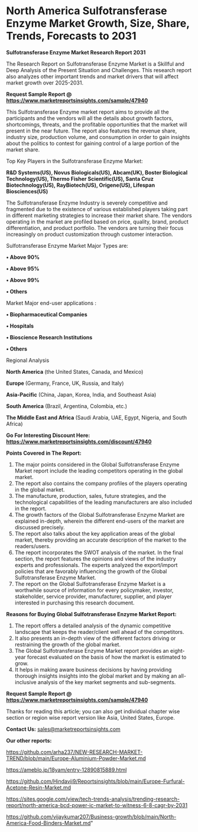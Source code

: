 # North America Sulfotransferase Enzyme Market Growth, Size, Share, Trends, Forecasts to 2031

<strong>Sulfotransferase Enzyme Market Research Report 2031</strong>

The Research Report on Sulfotransferase Enzyme Market is a Skillful and Deep Analysis of the Present Situation and Challenges. This research report also analyzes other important trends and market drivers that will affect market growth over 2025-2031.

<strong>Request Sample Report @ <a href=https://www.marketreportsinsights.com/sample/47940>https://www.marketreportsinsights.com/sample/47940</a></strong>

This Sulfotransferase Enzyme market report aims to provide all the participants and the vendors will all the details about growth factors, shortcomings, threats, and the profitable opportunities that the market will present in the near future. The report also features the revenue share, industry size, production volume, and consumption in order to gain insights about the politics to contest for gaining control of a large portion of the market share.

Top Key Players in the Sulfotransferase Enzyme Market:

<strong>R&D Systems(US), Novus Biologicals(US), Abcam(UK), Boster Biological Technology(US), Thermo Fisher Scientific(US), Santa Cruz Biotechnology(US), RayBiotech(US), Origene(US), Lifespan Biosciences(US)</strong>

The Sulfotransferase Enzyme Industry is severely competitive and fragmented due to the existence of various established players taking part in different marketing strategies to increase their market share. The vendors operating in the market are profiled based on price, quality, brand, product differentiation, and product portfolio. The vendors are turning their focus increasingly on product customization through customer interaction.

Sulfotransferase Enzyme Market Major Types are:

<strong>•  Above 90%

•  Above 95%

•  Above 99%

•  Others</strong>

Market Major end-user applications :

<strong>•  Biopharmaceutical Companies

•  Hospitals

•  Bioscience Research Institutions

•  Others</strong>

Regional Analysis

</u><strong><b>North America</b></strong> (the United States, Canada, and Mexico)

<strong><b>Europe </b></strong>(Germany, France, UK, Russia, and Italy)

<strong><b>Asia-Pacific</b></strong> (China, Japan, Korea, India, and Southeast Asia)

<strong><b>South America</b></strong> (Brazil, Argentina, Colombia, etc.)

<strong><b>The Middle East and Africa</b></strong> (Saudi Arabia, UAE, Egypt, Nigeria, and South Africa)

<strong>Go For Interesting Discount Here: <a href=https://www.marketreportsinsights.com/discount/47940>https://www.marketreportsinsights.com/discount/47940</a></strong>

<strong>Points Covered in The Report:</strong>
<ol>
  <li>The major points considered in the Global Sulfotransferase Enzyme Market report include the leading competitors operating in the global market.</li>
  <li>The report also contains the company profiles of the players operating in the global market.</li>
  <li>The manufacture, production, sales, future strategies, and the technological capabilities of the leading manufacturers are also included in the report.</li>
  <li>The growth factors of the Global Sulfotransferase Enzyme Market are explained in-depth, wherein the different end-users of the market are discussed precisely.</li>
  <li>The report also talks about the key application areas of the global market, thereby providing an accurate description of the market to the readers/users.</li>
  <li>The report incorporates the SWOT analysis of the market. In the final section, the report features the opinions and views of the industry experts and professionals. The experts analyzed the export/import policies that are favorably influencing the growth of the Global Sulfotransferase Enzyme Market.</li>
  <li>The report on the Global Sulfotransferase Enzyme Market is a worthwhile source of information for every policymaker, investor, stakeholder, service provider, manufacturer, supplier, and player interested in purchasing this research document.</li>
</ol>
<strong>Reasons for Buying Global Sulfotransferase Enzyme Market Report:</strong>

<ol>
  <li>The report offers a detailed analysis of the dynamic competitive landscape that keeps the reader/client well ahead of the competitors.</li>
  <li>It also presents an in-depth view of the different factors driving or restraining the growth of the global market.</li>
  <li>The Global Sulfotransferase Enzyme Market report provides an eight-year forecast evaluated on the basis of how the market is estimated to grow.</li>
  <li>It helps in making aware business decisions by having providing thorough insights insights into the global market and by making an all-inclusive analysis of the key market segments and sub-segments.</li>
</ol>
<strong>Request Sample Report @ <a href=https://www.marketreportsinsights.com/sample/47940>https://www.marketreportsinsights.com/sample/47940</a></strong>


Thanks for reading this article; you can also get individual chapter wise section or region wise report version like Asia, United States, Europe.

<strong>Contact Us:</strong>
sales@marketreportsinsights.com

<strong>Our other reports:</strong>

<a href=https://github.com/arha237/NEW-RESEARCH-MARKET-TREND/blob/main/Europe-Aluminium-Powder-Market.md>https://github.com/arha237/NEW-RESEARCH-MARKET-TREND/blob/main/Europe-Aluminium-Powder-Market.md</a>

<a href=https://ameblo.jp/18yam/entry-12890815889.html>https://ameblo.jp/18yam/entry-12890815889.html</a>

<a href=https://github.com/Hindavii9/Reportsinsights/blob/main/Europe-Furfural-Acetone-Resin-Market.md>https://github.com/Hindavii9/Reportsinsights/blob/main/Europe-Furfural-Acetone-Resin-Market.md</a>

<a href=https://sites.google.com/view/tech-trends-analysis/trending-research-report/north-america-bcd-power-ic-market-to-witness-6-8-cagr-by-2031>https://sites.google.com/view/tech-trends-analysis/trending-research-report/north-america-bcd-power-ic-market-to-witness-6-8-cagr-by-2031</a>

<a href=https://github.com/vijaykumar207/Business-growth/blob/main/North-America-Food-Binders-Market.md>https://github.com/vijaykumar207/Business-growth/blob/main/North-America-Food-Binders-Market.md</a>"

